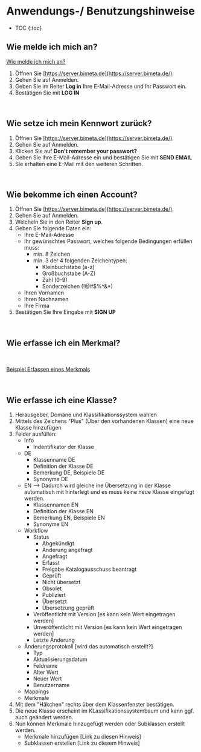 # Anwendungs-/ Benutzungshinweise

* TOC
{:toc}

## Wie melde ich mich an?
  
[Wie melde ich mich an?](https://www.iorad.com/player/1822718/Wie-melde-ich-mich-an)



1. Öffnen Sie [https://server.bimeta.de](https://server.bimeta.de/).
2. Gehen Sie auf Anmelden.
4. Geben Sie im Reiter **Log in** Ihre E-Mail-Adresse und Ihr Passwort ein.
5. Bestätigen Sie mit **LOG IN**

<br>

## Wie setze ich mein Kennwort zurück?

1. Öffnen Sie [https://server.bimeta.de](https://server.bimeta.de/).
2. Gehen Sie auf Anmelden.
3. Klicken Sie auf **Don't remember your passwort?**
4. Geben Sie Ihre E-Mail-Adresse ein und bestätigen Sie mit **SEND EMAIL**
5. Sie erhalten eine E-Mail mit den weiteren Schritten.

<br>

## Wie bekomme ich einen Account?

1. Öffnen Sie [https://server.bimeta.de](https://server.bimeta.de/).
2. Gehen Sie auf Anmelden.
3. Welcheln Sie in den Reiter **Sign up**.
4. Geben Sie folgende Daten ein:
   - Ihre E-Mail-Adresse
   - Ihr gewünschtes Passwort, welches folgende Bedingungen erfüllen muss:
     - min. 8 Zeichen
     - min. 3 der 4 folgenden Zeichentypen:
       - Kleinbuchstabe (a-z)
       - Großbuchstabe (A-Z)
       - Zahl (0-9)
       - Sonderzeichen (!@#$%^&*)
   - Ihren Vornamen
   - Ihren Nachnamen
   - Ihre Firma
5. Bestätigen Sie Ihre Eingabe mit **SIGN UP**


<br>

## Wie erfasse ich ein Merkmal?
  
<br>
  
[Beispiel Erfassen eines Merkmals](https://www.iorad.com/player/1815762/Erfassen-eines-Merkmals)


<br>


## Wie erfasse ich eine Klasse?
1. Herausgeber, Domäne und Klassifikationssystem wählen
2. Mittels des Zeichens "Plus" (Über den vorhandenen Klassen) eine neue Klasse hinzufügen
3. Felder ausfüllen:
      - Info
        - Indentifikator der Klasse
      - DE
          - Klassenname DE
          - Definition der Klasse DE
          - Bemerkung DE, Beispiele DE
          - Synonyme DE
      - EN --> Dadurch wird gleiche ine Übersetzung in der Klasse automatisch mit hinterlegt und es muss keine neue Klasse eingefügt werden.
          - Klassennamen EN
          - Definition der Klasse EN
          - Bemerkung EN, Beispiele EN
          - Synonyme EN
      - Workflow
          - Status
              - Abgekündigt
              - Änderung angefragt
              - Angefragt
              - Erfasst
              - Freigabe Katalogausschuss beantragt
              - Geprüft
              - Nicht übersetzt
              - Obsolet
              - Publiziert
              - Übersetzt
              - Übersetzung geprüft
          - Veröffentlicht mit Version [es kann kein Wert eingetragen werden]
          - Unveröffentlicht mit Version [es kann kein Wert eingetragen werden]
          - Letzte Änderung
      - Änderungsprotokoll [wird das automatisch erstellt?]
          - Typ
          - Aktualisierungsdatum
          - Feldname
          - Alter Wert
          - Neuer Wert
          - Benutzername
      - Mappings
      - Merkmale
4. Mit dem "Häkchen" rechts über dem Klassenfenster bestätigen.
5. Die neue Klasse erscheint im KLassifikationssystembaum und kann ggf. auch geändert werden.
6. Nun können Merkmale hinzugefügt werden oder Subklassen erstellt werden.
   - Merkmale hinzufügen [Link zu diesen Hinweis]
   - Subklassen erstellen [Link zu diesem Hinweis]
<br>
